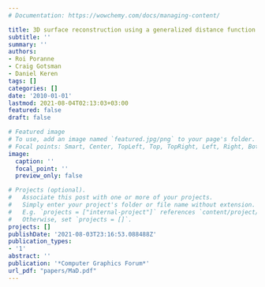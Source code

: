 ```yaml
---
# Documentation: https://wowchemy.com/docs/managing-content/

title: 3D surface reconstruction using a generalized distance function
subtitle: ''
summary: ''
authors:
- Roi Poranne
- Craig Gotsman
- Daniel Keren
tags: []
categories: []
date: '2010-01-01'
lastmod: 2021-08-04T02:13:03+03:00
featured: false
draft: false

# Featured image
# To use, add an image named `featured.jpg/png` to your page's folder.
# Focal points: Smart, Center, TopLeft, Top, TopRight, Left, Right, BottomLeft, Bottom, BottomRight.
image:
  caption: ''
  focal_point: ''
  preview_only: false

# Projects (optional).
#   Associate this post with one or more of your projects.
#   Simply enter your project's folder or file name without extension.
#   E.g. `projects = ["internal-project"]` references `content/project/deep-learning/index.md`.
#   Otherwise, set `projects = []`.
projects: []
publishDate: '2021-08-03T23:16:53.088488Z'
publication_types:
- '1'
abstract: ''
publication: '*Computer Graphics Forum*'
url_pdf: "papers/MaD.pdf"
---
```

